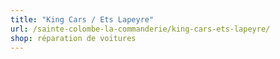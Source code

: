 ```yaml
---
title: "King Cars / Ets Lapeyre"
url: /sainte-colombe-la-commanderie/king-cars-ets-lapeyre/
shop: réparation de voitures
---
```

